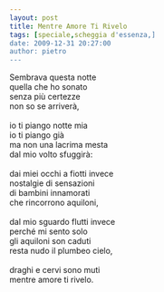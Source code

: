 ```yaml
---
layout: post
title: Mentre Amore Ti Rivelo
tags: [speciale,scheggia d'essenza,]
date: 2009-12-31 20:27:00
author: pietro
---
```

Sembrava questa notte<br/>quella che ho sonato<br/>senza più certezze<br/>non so se arriverà,<br/><br/>io ti piango notte mia<br/>io ti piango già<br/>ma non una lacrima mesta<br/>dal mio volto sfuggirà:<br/><br/>dai miei occhi a fiotti invece<br/>nostalgie di sensazioni<br/>di bambini innamorati<br/>che rincorrono aquiloni,<br/><br/>dal mio sguardo flutti invece<br/>perché mi sento solo<br/>gli aquiloni son caduti<br/>resta nudo il plumbeo cielo,<br/><br/>draghi e cervi sono muti<br/>mentre amore ti rivelo.

